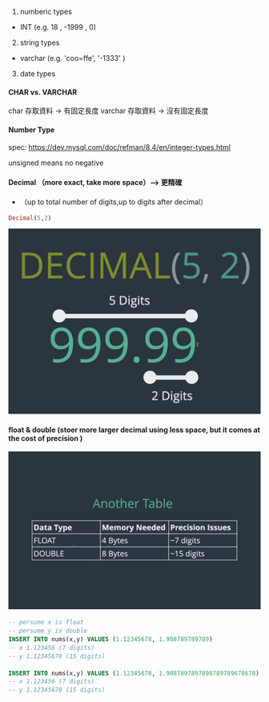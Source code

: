 <!-- Data Types https://dev.mysql.com/doc/refman/8.4/en/data-types.html -->
1. numberic types
- INT (e.g. 18 , -1999 , 0)

2. string types
- varchar (e.g. 'coo=ffe', '-1333' )

3. date types

#### CHAR vs. VARCHAR
char 存取資料 -> 有固定長度
varchar 存取資料 -> 沒有固定長度


#### Number Type
spec: https://dev.mysql.com/doc/refman/8.4/en/integer-types.html

unsigned means no negative

#### Decimal （more exact, take more space）--> 更精確
- （up to total number of digits,up to digits after decimal）
```SQL
Decimal(5,2)
```
![alt text](<截圖 2025-09-18 晚上10.46.14.png>)

#### float & double (stoer more larger decimal using less space, but it comes at the **cost of precision** )
![alt text](image.png)
```SQL
-- persume x is float
-- persume y is double
INSERT INTO nums(x,y) VALUES (1.12345678, 1.908789789789)
-- x 1.123456 (7 digits)
-- y 1.12345678 (15 digits)

INSERT INTO nums(x,y) VALUES (1.12345678, 1.9087897897898789789678678)
-- x 1.123456 (7 digits)
-- y 1.12345678 (15 digits)
```